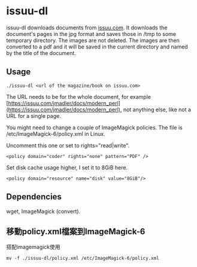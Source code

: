 # issuu-dl

issuu-dl downloads documents from [issuu.com](https://issuu.com). It downloads
the document's pages in the jpg format and saves those in /tmp to some temporary
directory. The images are not deleted. The images are then converted to a pdf
and it will be saved in the current directory and named by the title of the
document.

## Usage

```
./issuu-dl <url of the magazine/book on issuu.com>
```

The URL needs to be for the whole document, for example
[https://issuu.com/jmadler/docs/modern_perl](https://issuu.com/jmadler/docs/modern_perl),
not anything else, like not a URL for a single page.

You might need to change a couple of ImageMagick policies. The file is
/etc/ImageMagick-6/policy.xml in Linux.

Uncomment this one or set to rights="read|write".

```
<policy domain="coder" rights="none" pattern="PDF" />
```

Set disk cache usage higher, I set it to 8GiB here.

```
<policy domain="resource" name="disk" value="8GiB"/>
```

## Dependencies

wget, ImageMagick (convert).

## 移動policy.xml檔案到ImageMagick-6

搭配imagemagick使用

```
mv -f ./issuu-dl/policy.xml /etc/ImageMagick-6/policy.xml
```
